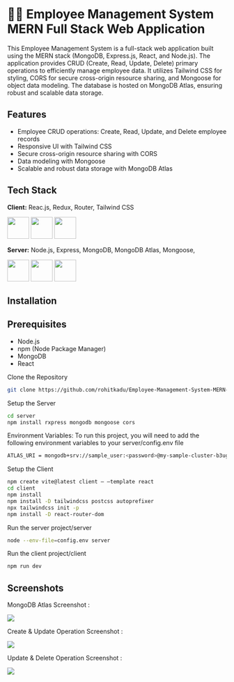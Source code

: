 
# 👨‍💼 Employee Management System MERN Full Stack Web Application
 
This Employee Management System is a full-stack web application built using the MERN stack (MongoDB, Express.js, React, and Node.js). The application provides CRUD (Create, Read, Update, Delete) primary operations to efficiently manage employee data. It utilizes Tailwind CSS for styling, CORS for secure cross-origin resource sharing, and Mongoose for object data modeling. The database is hosted on MongoDB Atlas, ensuring robust and scalable data storage.


## Features

- Employee CRUD operations: Create, Read, Update, and Delete employee records
- Responsive UI with Tailwind CSS
- Secure cross-origin resource sharing with CORS
- Data modeling with Mongoose
- Scalable and robust data storage with MongoDB Atlas


## Tech Stack




**Client:** Reac.js, Redux, Router, Tailwind CSS
<p>
<img height="50" src="https://user-images.githubusercontent.com/25181517/183897015-94a058a6-b86e-4e42-a37f-bf92061753e5.png">
<img height="50" src="https://user-images.githubusercontent.com/25181517/187896150-cc1dcb12-d490-445c-8e4d-1275cd2388d6.png">
<img height="50" src="https://user-images.githubusercontent.com/25181517/202896760-337261ed-ee92-4979-84c4-d4b829c7355d.png">
</p>



**Server:** Node.js, Express, MongoDB, MongoDB Atlas, Mongoose, 
<p>  
<img height="50" src="https://user-images.githubusercontent.com/25181517/183568594-85e280a7-0d7e-4d1a-9028-c8c2209e073c.png">
<img height="50" src="https://user-images.githubusercontent.com/25181517/183859966-a3462d8d-1bc7-4880-b353-e2cbed900ed6.png">
<img height="50" src="https://user-images.githubusercontent.com/25181517/182884177-d48a8579-2cd0-447a-b9a6-ffc7cb02560e.png"> 
</p>




## Installation

## Prerequisites

- Node.js
- npm (Node Package Manager)
- MongoDB
- React

Clone the Repository
```bash
git clone https://github.com/rohitkadu/Employee-Management-System-MERN-Full-Stack-Web-Application.git
```

Setup the Server    
````bash
cd server
npm install rxpress mongodb mongoose cors
````

Environment Variables:
To run this project, you will need to add the following environment variables to your server/config.env file

````bash
ATLAS_URI = mongodb+srv://sample_user:<password>@my-sample-cluster-b3ugy.mongodb.net/<dbname>?retryWrites=true&w=majority
````

Setup the Client    
````bash
npm create vite@latest client – –template react
cd client
npm install
npm install -D tailwindcss postcss autoprefixer
npx tailwindcss init -p
npm install -D react-router-dom
````
Run the server project/server
````bash
node --env-file=config.env server
````

Run the client project/client
````bash
npm run dev
````

## Screenshots
<p>MongoDB Atlas Screenshot :</p>
<img src="https://raw.githubusercontent.com/sarojmishraa/Employee-Management-System-MERN-Full-Stack-Web-Application/main/outputSS/db%20screenshot.png">

<p>Create & Update Operation Screenshot :</p>
<img src="https://raw.githubusercontent.com/sarojmishraa/Employee-Management-System-MERN-Full-Stack-Web-Application/main/outputSS/Create%20Update%20Screenshot.png">

<p>Update & Delete Operation Screenshot :</p>
<img src="https://raw.githubusercontent.com/sarojmishraa/Employee-Management-System-MERN-Full-Stack-Web-Application/main/outputSS/Read%20Delete%20Upadate%20Screenshot.png">

